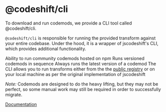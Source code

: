 # @codeshift/cli

To download and run codemods, we provide a CLI tool called @codeshift/cli.

`@codeshift/cli` is responsible for running the provided transform against your entire codebase. Under the hood, it is a wrapper of jscodeshift's CLI, which provides additional functionality.

Ability to run community codemods hosted on npm
Runs versioned codemods in sequence
Always runs the latest version of a codemod
The CLI allows you to run transforms either from the the [public registry](https://www.codeshiftcommunity.com/docs/registry) or on your local machine as per the original implementation of jscodeshift

_Note:_ Codemods are designed to do the heavy lifting, but they may not be perfect, so some manual work may still be required in order to successfully migrate.

[Documentation](https://www.codeshiftcommunity.com/docs/cli)
